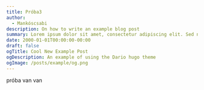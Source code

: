 ```yaml
---
title: Próba3
author:
  - Mankóscsabi
description: On how to write an example blog post
summary: Lorem ipsum dolor sit amet, consectetur adipiscing elit. Sed neque elit, tristique placerat feugiat ac, facilisis vitae arcu. Proin eget egestas augue. Praesent ut sem nec arcu pellentesque aliquet. Duis dapibus diam vel metus tempus vulputate.
date: 2000-01-01T00:00:00-00:00
draft: false
ogTitle: Cool New Example Post
ogDescription: An example of using the Dario hugo theme
ogImage: /posts/example/og.png
---
```

próba
van
van